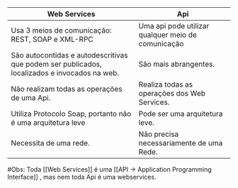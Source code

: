 
| Web Services                                                                                 | Api                                                |
| -------------------------------------------------------------------------------------------- | -------------------------------------------------- |
| Usa 3 meios de comunicação: REST, SOAP e XML-RPC                                             | Uma api pode utilizar qualquer meio de comunicação |
| São autocontidas e autodescritivas que podem ser publicados, localizados e invocados na web. | São mais abrangentes.                              |
| Não realizam todas as operações de uma Api.                                                  | Realiza todas as operações dos Web Services.       |
| Utiliza Protocolo Soap, portanto não é uma arquitetura leve                                  | Pode ser uma arquitetura leve.                     |
| Necessita de uma rede.                                                                       | Não precisa necessariamente de uma Rede.           |

#Obs: Toda [[Web Services]] é uma [[API -> Application Programming Interface]]
, mas nem toda Api é uma webservices.